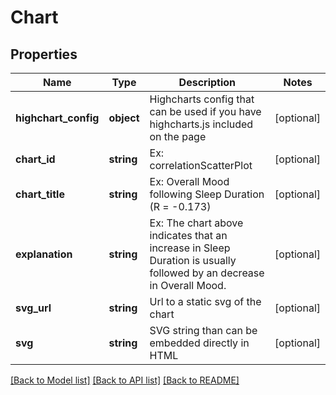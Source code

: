 # Chart

## Properties
Name | Type | Description | Notes
------------ | ------------- | ------------- | -------------
**highchart_config** | **object** | Highcharts config that can be used if you have highcharts.js included on the page | [optional] 
**chart_id** | **string** | Ex: correlationScatterPlot | [optional] 
**chart_title** | **string** | Ex: Overall Mood following Sleep Duration (R &#x3D; -0.173) | [optional] 
**explanation** | **string** | Ex: The chart above indicates that an increase in Sleep Duration is usually followed by an decrease in Overall Mood. | [optional] 
**svg_url** | **string** | Url to a static svg of the chart | [optional] 
**svg** | **string** | SVG string than can be embedded directly in HTML | [optional] 

[[Back to Model list]](../../README.md#documentation-for-models) [[Back to API list]](../../README.md#documentation-for-api-endpoints) [[Back to README]](../../README.md)
